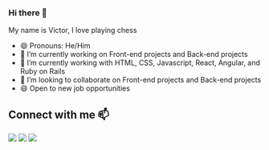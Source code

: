 ### Hi there 👋
My name is Victor, I love playing chess
- 😄 Pronouns: He/Him
- 🔭 I’m currently working on Front-end projects and Back-end projects
- 🌱 I’m currently working with HTML, CSS, Javascript, React, Angular, and Ruby on Rails
- 👯 I’m looking to collaborate on Front-end projects and Back-end projects
- 😄 Open to new job opportunities


<h2 align="left"><b>Connect with me</b> 📫</h2>

<p align="left">
  <a target="_blank"
    href="https://www.linkedin.com/in/victor-chukwu-95a020143"><img
    src="https://img.shields.io/badge/-LinkedIn-0077b5?style=for-the-badge&logo=LinkedIn&logoColor=white"></img></a>
  <a target="_blank"
    href="mailto:chifunwatu@gmail.com"><img
    src="https://img.shields.io/badge/-Yahoo-rgb(67%2C%202%2C%20151)?style=for-the-badge&logo=Yahoo&logoColor=white"></img></a>
  <a target="_blank"
    href="https://twitter.com/okenwapablo"><img
    src="https://img.shields.io/badge/-Twitter-1DA1F2?style=for-the-badge&logo=Twitter&logoColor=white"></img></a>
</p>


